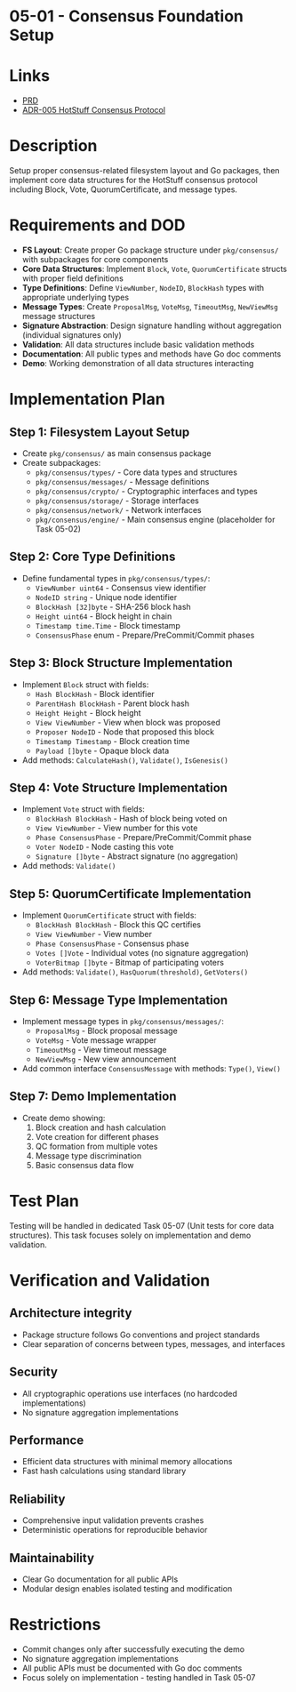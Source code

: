 # 05-01 - Consensus Foundation Setup

# Links
- [PRD](/workflow/prd/federation/05_hotstuff_consensus.md)
- [ADR-005 HotStuff Consensus Protocol](/architecture/federation/adrs/ADR-005-hotstuff-consensus-protocol.md)

# Description
Setup proper consensus-related filesystem layout and Go packages, then implement core data structures for the HotStuff consensus protocol including Block, Vote, QuorumCertificate, and message types.

# Requirements and DOD
- **FS Layout**: Create proper Go package structure under `pkg/consensus/` with subpackages for core components
- **Core Data Structures**: Implement `Block`, `Vote`, `QuorumCertificate` structs with proper field definitions
- **Type Definitions**: Define `ViewNumber`, `NodeID`, `BlockHash` types with appropriate underlying types
- **Message Types**: Create `ProposalMsg`, `VoteMsg`, `TimeoutMsg`, `NewViewMsg` message structures
- **Signature Abstraction**: Design signature handling without aggregation (individual signatures only)
- **Validation**: All data structures include basic validation methods
- **Documentation**: All public types and methods have Go doc comments
- **Demo**: Working demonstration of all data structures interacting

# Implementation Plan

## Step 1: Filesystem Layout Setup
- Create `pkg/consensus/` as main consensus package
- Create subpackages:
  - `pkg/consensus/types/` - Core data types and structures
  - `pkg/consensus/messages/` - Message definitions
  - `pkg/consensus/crypto/` - Cryptographic interfaces and types
  - `pkg/consensus/storage/` - Storage interfaces
  - `pkg/consensus/network/` - Network interfaces
  - `pkg/consensus/engine/` - Main consensus engine (placeholder for Task 05-02)

## Step 2: Core Type Definitions
- Define fundamental types in `pkg/consensus/types/`:
  - `ViewNumber uint64` - Consensus view identifier
  - `NodeID string` - Unique node identifier 
  - `BlockHash [32]byte` - SHA-256 block hash
  - `Height uint64` - Block height in chain
  - `Timestamp time.Time` - Block timestamp
  - `ConsensusPhase` enum - Prepare/PreCommit/Commit phases

## Step 3: Block Structure Implementation
- Implement `Block` struct with fields:
  - `Hash BlockHash` - Block identifier
  - `ParentHash BlockHash` - Parent block hash
  - `Height Height` - Block height
  - `View ViewNumber` - View when block was proposed
  - `Proposer NodeID` - Node that proposed this block
  - `Timestamp Timestamp` - Block creation time
  - `Payload []byte` - Opaque block data
- Add methods: `CalculateHash()`, `Validate()`, `IsGenesis()`

## Step 4: Vote Structure Implementation  
- Implement `Vote` struct with fields:
  - `BlockHash BlockHash` - Hash of block being voted on
  - `View ViewNumber` - View number for this vote
  - `Phase ConsensusPhase` - Prepare/PreCommit/Commit phase
  - `Voter NodeID` - Node casting this vote
  - `Signature []byte` - Abstract signature (no aggregation)
- Add methods: `Validate()`

## Step 5: QuorumCertificate Implementation
- Implement `QuorumCertificate` struct with fields:
  - `BlockHash BlockHash` - Block this QC certifies
  - `View ViewNumber` - View number
  - `Phase ConsensusPhase` - Consensus phase
  - `Votes []Vote` - Individual votes (no signature aggregation)
  - `VoterBitmap []byte` - Bitmap of participating voters
- Add methods: `Validate()`, `HasQuorum(threshold)`, `GetVoters()`

## Step 6: Message Type Implementation
- Implement message types in `pkg/consensus/messages/`:
  - `ProposalMsg` - Block proposal message
  - `VoteMsg` - Vote message wrapper
  - `TimeoutMsg` - View timeout message
  - `NewViewMsg` - New view announcement
- Add common interface `ConsensusMessage` with methods: `Type()`, `View()`

## Step 7: Demo Implementation
- Create demo showing:
  1. Block creation and hash calculation
  2. Vote creation for different phases
  3. QC formation from multiple votes
  4. Message type discrimination
  5. Basic consensus data flow

# Test Plan
Testing will be handled in dedicated Task 05-07 (Unit tests for core data structures). This task focuses solely on implementation and demo validation.

# Verification and Validation

## Architecture integrity
- Package structure follows Go conventions and project standards
- Clear separation of concerns between types, messages, and interfaces

## Security
- All cryptographic operations use interfaces (no hardcoded implementations)
- No signature aggregation implementations

## Performance
- Efficient data structures with minimal memory allocations
- Fast hash calculations using standard library

## Reliability
- Comprehensive input validation prevents crashes
- Deterministic operations for reproducible behavior

## Maintainability
- Clear Go documentation for all public APIs
- Modular design enables isolated testing and modification

# Restrictions
- Commit changes only after successfully executing the demo
- No signature aggregation implementations
- All public APIs must be documented with Go doc comments
- Focus solely on implementation - testing handled in Task 05-07